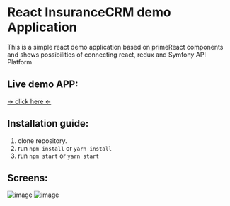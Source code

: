 # React InsuranceCRM demo Application
This is a simple react demo application based on primeReact components and shows possibilities of connecting react, redux and Symfony API Platform

## Live demo APP:
[ -> click here <-](http://pw85.pl/insurancecrm)

## Installation guide:

1. clone repository.
2. run `npm install` or `yarn install`
3. run `npm start` or `yarn start`
 
## Screens:

![image](https://user-images.githubusercontent.com/39909775/53302060-87ea4480-385a-11e9-9cec-47023988bc6c.png)
![image](https://user-images.githubusercontent.com/39909775/53302095-e31c3700-385a-11e9-9f8f-bebf7010143a.png)
